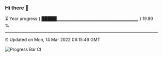 ### Hi there 👋

⏳ Year progress { █████▁▁▁▁▁▁▁▁▁▁▁▁▁▁▁▁▁▁▁▁▁▁▁▁▁ } 19.80 %

---

⏰ Updated on Mon, 14 Mar 2022 06:15:46 GMT

![Progress Bar CI](https://github.com/liununu/liununu/workflows/Progress%20Bar%20CI/badge.svg)
